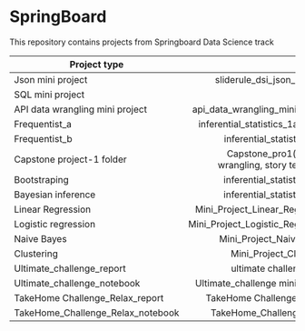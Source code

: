 # SpringBoard

This repository contains projects from Springboard Data Science track

|Project type |File name|
|----------------|----------------:|
|Json mini project | sliderule_dsi_json_exercise.ipynb |
|SQL mini project |        sql_project.sql |
|API data wrangling mini project | api_data_wrangling_mini_project.ipynb |
|Frequentist_a |inferential_statistics_1a-Q6.25.ipynb|
|Frequentist_b|inferential_statistics_1b-Q6.25|
|Capstone project-1 folder |Capstone_pro1(proposal, data wrangling, story telling, model...) |
|Bootstraping|inferential_statistics_2-Q.ipynb|
|Bayesian inference|inferential_statistics_3-Q.ipynb|
|Linear Regression|Mini_Project_Linear_Regression.ipynb|
|Logistic regression |Mini_Project_Logistic_Regression.ipynb|
|Naive Bayes|Mini_Project_Naive_Bayes.ipynb|
|Clustering |Mini_Project_Clustering.ipynb|
|Ultimate_challenge_report|ultimate challenge report .pdf|
|Ultimate_challenge_notebook|Ultimate_challenge mini_project.ipynb|
|TakeHome Challenge_Relax_report|TakeHome Challenge_Relax Inc.pdf|
|TakeHome_Challenge_Relax_notebook|TakeHome_Challenge_Relax.ipynb|


